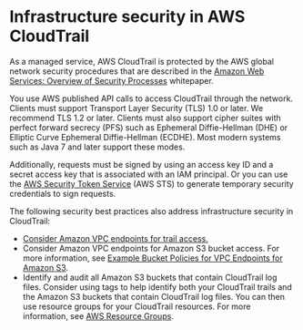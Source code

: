 # Infrastructure security in AWS CloudTrail<a name="infrastructure-security"></a>

As a managed service, AWS CloudTrail is protected by the AWS global network security procedures that are described in the [Amazon Web Services: Overview of Security Processes](https://d0.awsstatic.com/whitepapers/Security/AWS_Security_Whitepaper.pdf) whitepaper\.

You use AWS published API calls to access CloudTrail through the network\. Clients must support Transport Layer Security \(TLS\) 1\.0 or later\. We recommend TLS 1\.2 or later\. Clients must also support cipher suites with perfect forward secrecy \(PFS\) such as Ephemeral Diffie\-Hellman \(DHE\) or Elliptic Curve Ephemeral Diffie\-Hellman \(ECDHE\)\. Most modern systems such as Java 7 and later support these modes\.

Additionally, requests must be signed by using an access key ID and a secret access key that is associated with an IAM principal\. Or you can use the [AWS Security Token Service](https://docs.aws.amazon.com/STS/latest/APIReference/Welcome.html) \(AWS STS\) to generate temporary security credentials to sign requests\.

The following security best practices also address infrastructure security in CloudTrail:
+ [Consider Amazon VPC endpoints for trail access\.](cloudtrail-and-interface-VPC.md)
+ Consider Amazon VPC endpoints for Amazon S3 bucket access\. For more information, see [Example Bucket Policies for VPC Endpoints for Amazon S3](https://docs.aws.amazon.com/AmazonS3/latest/dev/example-bucket-policies-vpc-endpoint.html)\. 
+ Identify and audit all Amazon S3 buckets that contain CloudTrail log files\. Consider using tags to help identify both your CloudTrail trails and the Amazon S3 buckets that contain CloudTrail log files\. You can then use resource groups for your CloudTrail resources\. For more information, see [AWS Resource Groups](https://docs.aws.amazon.com/ARG/latest/userguide/welcome.html)\.
